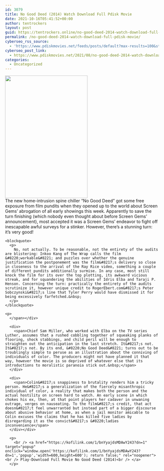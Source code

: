```yaml
---
id: 3079
title: No Good Deed (2014) Watch Download Full Pdisk Movie
date: 2021-10-16T05:41:52+00:00
author: tentrockers
layout: post
guid: https://tentrockers.online/no-good-deed-2014-watch-download-full-pdisk-movie/
permalink: /no-good-deed-2014-watch-download-full-pdisk-movie/
cyberseo_rss_source:
  - 'https://www.pdiskmovies.net/feeds/posts/default?max-results=100&start-index=901'
cyberseo_post_link:
  - https://www.pdiskmovies.net/2021/08/no-good-deed-2014-watch-download-full.html
categories:
  - Uncategorized
---
```

<div class="separator">
  <a href="https://1.bp.blogspot.com/-qAHJb5DYLog/YSC0nzD0twI/AAAAAAAAaiA/eGU8CMUJlSAie6wS3rZvRIV-DjElxpQ4gCLcBGAsYHQ/s2048/No%2BGood%2BDeed%2B%25282014%2529%2BWatch%2BDownload%2BFull%2BPdisk%2BMovie.jpg" imageanchor="1"><img loading="lazy" border="0" data-original-height="2048" data-original-width="1383" height="400" src="https://1.bp.blogspot.com/-qAHJb5DYLog/YSC0nzD0twI/AAAAAAAAaiA/eGU8CMUJlSAie6wS3rZvRIV-DjElxpQ4gCLcBGAsYHQ/w270-h400/No%2BGood%2BDeed%2B%25282014%2529%2BWatch%2BDownload%2BFull%2BPdisk%2BMovie.jpg" width="270" /></a>
</div>



<div>
  <div>
    <span>The new home-intrusion spine chiller &#8220;No Good Deed&#8221; got some free exposure from film pundits when they opened up to the world about Screen Gems&#8217; abrogation of all early showings this week. Apparently to save the turn finishing (which nobody even thought about before Screen Gems&#8217; announcement), most accepted it was a Screen Gems&#8217; endeavor to fight off inescapable awful surveys for a stinker. However, there&#8217;s a stunning turn: it&#8217;s very good!&nbsp;</span>
  </div>
  
  <div>
    <span></p> 
    
    <blockquote>
      <p>
        No, not actually. To be reasonable, not the entirety of the audits are blistering: Inkoo Kang of The Wrap calls the film &#8220;workable&#8221; and puzzles over whether the genuine justification the postponement was the film&#8217;s delivery so close in closeness to the arrival of the Ray Rice video, something a couple of different pundits additionally surmise. In any case, most still knock the film for its over the top plotting, its awkward vicious streak, and for squandering the abilities of Idris Elba and Taraji P. Henson. Concerning the turn: practically the entirety of the audits scrutinize it, however unique credit to RogerEbert.com&#8217;s Peter Sobczynski&#8217;s line that Tyler Perry would have dismissed it for being excessively farfetched.&nbsp;
      </p>
    </blockquote>
    
    <p>
      </span></div> 
      
      <div>
        <span>Chief Sam Miller, who worked with Elba on the TV series Luther, assumes that a rushed cobbling together of squeaking planks of flooring, shock stabbings, and child peril will be enough to straighten out the anticipation in the last stretch. It&#8217;s not. It&#8217;s not. By its end, &#8220;No Good Deed&#8221; turns out to be troublingly simple to peruse as an illustration about the conniving of individuals of color. The producers might not have planned it that way, however the movie is so deprived of whatever else that its introductions to moralistic paranoia stick out.&nbsp;</span>
      </div>
      
      <div>
        <span>Colin&#8217;s snappiness to brutality renders him a tricky person. He&#8217;s a generalization of the fiercely misanthropic individual of color, a reality that makes both the person and the actual hostility on screen hard to watch. An early scene in which chokes his ex, then, at that point players her cadaver in unwaning outrage, verges on nauseating. To the film&#8217;s credit, that act doesn&#8217;t feel unwarranted but instead part of a bigger discourse about abusive behavior at home, as when a jail monitor amicable to Colin excuses the claims that he has killed five ladies by disregarding it as the convict&#8217;s &#8220;ladies inconvenience</span>
      </div></div> 
      
      <p>
        <br /> <a href="https://kofilink.com/1/bnYyajdsMDAwY243?dn=1" target="popup" onclick="window.open('https://kofilink.com/1/bnYyajdsMDAwY243?dn=1','popup','width=600,height=600'); return false;" rel="noopener"><br /> Play-Download Full Movie No Good Deed (2014)<br /> </a>
      </p>